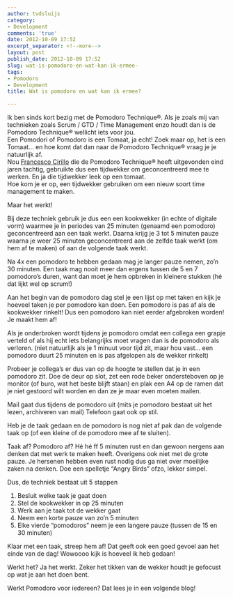 ```yaml
---
author: tvdsluijs
category:
- Development
comments: 'true'
date: 2012-10-09 17:52
excerpt_separator: <!--more-->
layout: post
publish_date: 2012-10-09 17:52
slug: wat-is-pomodoro-en-wat-kan-ik-ermee-
tags:
- Pomodoro
- Development
title: Wat is pomodoro en wat kan ik ermee?

---
```

Ik ben sinds kort bezig met de Pomodoro Technique®. Als je zoals mij van
technieken zoals Scrum / GTD / Time Management enzo houdt dan is de Pomodoro
Technique® wellicht iets voor jou.  
Een Pomodori of Pomodoro is een Tomaat, ja echt! Zoek maar op, het is een
Tomaat… en hoe komt dat dan naar de Pomodoro Technique® vraag je je natuurlijk
af.  
Nou [Francesco
Cirillo](http://nl.wikipedia.org/w/index.php?title=Francesco_Cirillo&action=edit&redlink=1)
die de Pomodoro Technique® heeft uitgevonden eind jaren tachtig, gebruikte dus
een tijdwekker om geconcentreerd mee te werken. En ja die tijdwekker leek op
een tomaat.  
Hoe kom je er op, een tijdwekker gebruiken om een nieuw soort time management
te maken.

Maar het werkt!

Bij deze techniek gebruik je dus een een kookwekker (in echte of digitale
vorm) waarmee je in periodes van 25 minuten (genaamd een pomodoro)
geconcentreerd aan een taak werkt. Daarna krijg je 3 tot 5 minuten pauze
waarna je weer 25 minuten geconcentreerd aan de zelfde taak werkt (om hem af
te maken) of aan de volgende taak werkt.

Na 4x een pomodoro te hebben gedaan mag je langer pauze nemen, zo’n 30
minuten. Een taak mag nooit meer dan ergens tussen de 5 en 7 pomodoro’s duren,
want dan moet je hem opbreken in kleinere stukken (hé dat lijkt wel op scrum!)

Aan het begin van de pomodoro dag stel je een lijst op met taken en kijk je
hoeveel taken je per pomodoro kan doen. Een pomodoro is pas af als de
kookwekker rinkelt! Dus een pomodoro kan niet eerder afgebroken worden! Je
maakt hem af!

Als je onderbroken wordt tijdens je pomodoro omdat een collega een grapje
verteld of als hij echt iets belangrijks moet vragen dan is de pomodoro als
verloren. (niet natuurlijk als je 1 minuut voor tijd zit, maar hou vast… een
pomodoro duurt 25 minuten en is pas afgelopen als de wekker rinkelt)

Probeer je collega’s er dus van op de hoogte te stellen dat je in een pomodoro
zit. Doe de deur op slot, zet een rode beker ondersteboven op je monitor (of
buro, wat het beste blijft staan) en plak een A4 op de ramen dat je niet
gestoord wilt worden en dan ze je maar even moeten mailen.

Mail gaat dus tijdens de pomodoro uit (mits je pomodoro bestaat uit het lezen,
archiveren van mail) Telefoon gaat ook op stil.

Heb je de taak gedaan en de pomodoro is nog niet af pak dan de volgende taak
op (of een kleine of de pomodoro mee af te sluiten).

Taak af? Pomodoro af? Hé hé ff 5 minuten rust en dan gewoon nergens aan denken
dat met werk te maken heeft. Overigens ook niet met de grote pauze. Je
hersenen hebben even rust nodig dus ga niet over moeilijke zaken na denken.
Doe een spelletje “Angry Birds” ofzo, lekker simpel.

Dus, de techniek bestaat uit 5 stappen

  1. Besluit welke taak je gaat doen
  2. Stel de kookwekker in op 25 minuten
  3. Werk aan je taak tot de wekker gaat
  4. Neem een korte pauze van zo’n 5 minuten
  5. Elke vierde “pomodoros” neem je een langere pauze (tussen de 15 en 30 minuten)

Klaar met een taak, streep hem af! Dat geeft ook een goed gevoel aan het einde
van de dag! Wowoooo kijk is hoeveel ik heb gedaan!

Werkt het? Ja het werkt. Zeker het tikken van de wekker houdt je gefocust op
wat je aan het doen bent.

Werkt Pomodoro voor iedereen? Dat lees je in een volgende blog!

